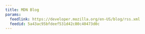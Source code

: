 ```yaml
---
title: MDN Blog
params:
  feedlink: https://developer.mozilla.org/en-US/blog/rss.xml
  feedid: 5a43ac95bfdeef531d42c80c40473d0c
---
```

